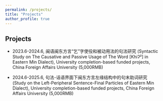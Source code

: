 ```yaml
---
permalink: /projects/
title: "Projects"
author_profile: true
---
```



Projects
---

  * 2023.6-2024.6, 闽语闽东方言“乞”字使役和被动用法的句法研究 (Syntactic Study on The Causative and Passive Usage of The Word 	[Khiʔ²] in Eastern Min Dialect), University completion-based funded projects, China Foreign Affairs University (5,000RMB)
 
  * 2024.6-2025.6, 句法-话语界面下闽东方言左缘结构中的句末助词研究 (Study on the Left-Peripheral Sentence-Final Particles of Eastern Min Dialect), University completion-based funded projects, China Foreign Affairs University (5,000RMB)
